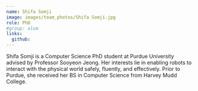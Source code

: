 ```yaml
---
name: Shifa Somji
image: images/team_photos/Shifa Somji.jpg
role: PhD
#group: alum
links:
  github: 
---
```


Shifa Somji is a Computer Science PhD student at Purdue University advised by Professor Sooyeon Jeong. Her interests lie in enabling robots to interact with the physical world safely, fluently, and effectively. Prior to Purdue, she received her BS in Computer Science from Harvey Mudd College. 
